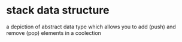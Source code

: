 # stack data structure
 a depiction of abstract data type which allows you to add (push) and remove (pop) elements in a coolection
